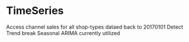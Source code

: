 # TimeSeries
Access channel sales for all shop-types dataed back to 20170101
Detect Trend break
Seasonal ARIMA currently utilized
